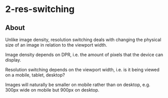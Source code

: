 # 2-res-switching 

## About 

Unlike image density, resolution switching deals with changing the physical size of an image 
in relation to the viewport width. 

Image density depends on DPR, i.e. the amount of pixels that the device can display. 

Resolution switching depends on the viewport width, i.e. is it being viewed on a mobile, tablet, desktop? 

Images will naturally be smaller on mobile rather than on desktop, e.g. 300px wide on mobile but 900px on desktop. 
